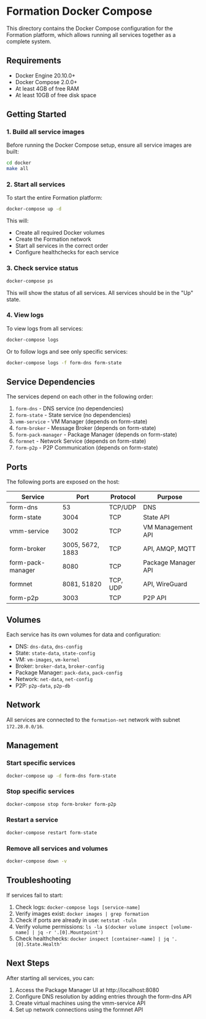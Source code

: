 # Formation Docker Compose

This directory contains the Docker Compose configuration for the Formation platform, which allows running all services together as a complete system.

## Requirements

- Docker Engine 20.10.0+
- Docker Compose 2.0.0+
- At least 4GB of free RAM
- At least 10GB of free disk space

## Getting Started

### 1. Build all service images

Before running the Docker Compose setup, ensure all service images are built:

```bash
cd docker
make all
```

### 2. Start all services

To start the entire Formation platform:

```bash
docker-compose up -d
```

This will:
- Create all required Docker volumes
- Create the Formation network
- Start all services in the correct order
- Configure healthchecks for each service

### 3. Check service status

```bash
docker-compose ps
```

This will show the status of all services. All services should be in the "Up" state.

### 4. View logs

To view logs from all services:

```bash
docker-compose logs
```

Or to follow logs and see only specific services:

```bash
docker-compose logs -f form-dns form-state
```

## Service Dependencies

The services depend on each other in the following order:

1. `form-dns` - DNS service (no dependencies)
2. `form-state` - State service (no dependencies)
3. `vmm-service` - VM Manager (depends on form-state)
4. `form-broker` - Message Broker (depends on form-state)
5. `form-pack-manager` - Package Manager (depends on form-state)
6. `formnet` - Network Service (depends on form-state)
7. `form-p2p` - P2P Communication (depends on form-state)

## Ports

The following ports are exposed on the host:

| Service | Port | Protocol | Purpose |
|---------|------|----------|---------|
| form-dns | 53 | TCP/UDP | DNS |
| form-state | 3004 | TCP | State API |
| vmm-service | 3002 | TCP | VM Management API |
| form-broker | 3005, 5672, 1883 | TCP | API, AMQP, MQTT |
| form-pack-manager | 8080 | TCP | Package Manager API |
| formnet | 8081, 51820 | TCP, UDP | API, WireGuard |
| form-p2p | 3003 | TCP | P2P API |

## Volumes

Each service has its own volumes for data and configuration:

- DNS: `dns-data`, `dns-config`
- State: `state-data`, `state-config`
- VM: `vm-images`, `vm-kernel`
- Broker: `broker-data`, `broker-config`
- Package Manager: `pack-data`, `pack-config`
- Network: `net-data`, `net-config`
- P2P: `p2p-data`, `p2p-db`

## Network

All services are connected to the `formation-net` network with subnet `172.28.0.0/16`.

## Management

### Start specific services

```bash
docker-compose up -d form-dns form-state
```

### Stop specific services

```bash
docker-compose stop form-broker form-p2p
```

### Restart a service

```bash
docker-compose restart form-state
```

### Remove all services and volumes

```bash
docker-compose down -v
```

## Troubleshooting

If services fail to start:

1. Check logs: `docker-compose logs [service-name]`
2. Verify images exist: `docker images | grep formation`
3. Check if ports are already in use: `netstat -tuln`
4. Verify volume permissions: `ls -la $(docker volume inspect [volume-name] | jq -r '.[0].Mountpoint')`
5. Check healthchecks: `docker inspect [container-name] | jq '.[0].State.Health'`

## Next Steps

After starting all services, you can:

1. Access the Package Manager UI at http://localhost:8080
2. Configure DNS resolution by adding entries through the form-dns API
3. Create virtual machines using the vmm-service API
4. Set up network connections using the formnet API 